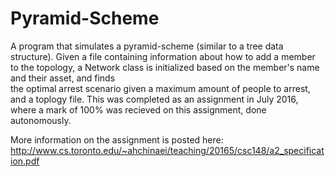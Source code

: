 # Pyramid-Scheme
A program that simulates a pyramid-scheme (similar to a tree data structure). Given a file containing information about 
how to add a member to the topology, a Network class is initialized based on the member's name and their asset, and finds  
the optimal arrest scenario given a maximum amount of people to arrest, and a toplogy file. This was completed as an assignment in
July 2016, where a mark of 100% was recieved on this assignment, done autonomously. 

More information on the assignment is posted here: 
http://www.cs.toronto.edu/~ahchinaei/teaching/20165/csc148/a2_specification.pdf
